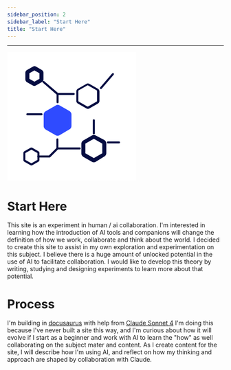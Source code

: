 ```yaml
---
sidebar_position: 2
sidebar_label: "Start Here"
title: "Start Here"
---
```



---
![start](/img/ai_map_small.svg)
# Start Here
This site is an experiment in human / ai collaboration.  I'm interested in learning how the introduction of AI tools and companions will change the definition of how we work, collaborate and think about the world.   I decided to create this site to assist in my own exploration and experimentation on this subject.  I believe there is a huge amount of unlocked potential in the use of AI to facilitate collaboration.  I would like to develop this theory by writing, studying and designing experiments to learn more about that potential.


# Process
I'm building in [docusaurus](https://docusaurus.io/) with help from [Claude Sonnet 4](https://www.anthropic.com/claude/sonnet)  I'm doing this because I've never built a site this way, and I'm curious about how it will evolve if I start as a beginner and work with AI to learn the "how" as well collaborating on the subject mater and content.  As I create content for the site, I will describe how I'm using AI, and reflect on how my thinking and approach are shaped by collaboration with Claude.